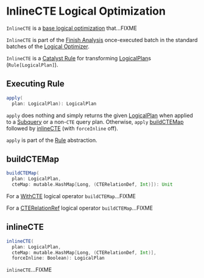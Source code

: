 # InlineCTE Logical Optimization

`InlineCTE` is a [base logical optimization](../catalyst/Optimizer.md#batches) that...FIXME

`InlineCTE` is part of the [Finish Analysis](../catalyst/Optimizer.md#Finish-Analysis) once-executed batch in the standard batches of the [Logical Optimizer](../catalyst/Optimizer.md).

`InlineCTE` is a [Catalyst Rule](../catalyst/Rule.md) for transforming [LogicalPlan](../logical-operators/LogicalPlan.md)s (`Rule[LogicalPlan]`).

## <span id="apply"> Executing Rule

```scala
apply(
  plan: LogicalPlan): LogicalPlan
```

`apply` does nothing and simply returns the given [LogicalPlan](../logical-operators/LogicalPlan.md) when applied to a [Subquery](../logical-operators/Subquery.md) or a non-`CTE` query plan. Otherwise, `apply` [buildCTEMap](#buildCTEMap) followed by [inlineCTE](#inlineCTE) (with `forceInline` off).

`apply` is part of the [Rule](../catalyst/Rule.md#apply) abstraction.

## <span id="buildCTEMap"> buildCTEMap

```scala
buildCTEMap(
  plan: LogicalPlan,
  cteMap: mutable.HashMap[Long, (CTERelationDef, Int)]): Unit
```

For a [WithCTE](../logical-operators/WithCTE.md) logical operator `buildCTEMap`...FIXME

For a [CTERelationRef](../logical-operators/CTERelationRef.md) logical operator `buildCTEMap`...FIXME

## <span id="inlineCTE"> inlineCTE

```scala
inlineCTE(
  plan: LogicalPlan,
  cteMap: mutable.HashMap[Long, (CTERelationDef, Int)],
  forceInline: Boolean): LogicalPlan
```

`inlineCTE`...FIXME

